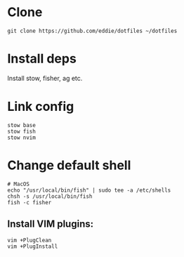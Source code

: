 # Clone

    git clone https://github.com/eddie/dotfiles ~/dotfiles

# Install deps

Install stow, fisher, ag etc.

# Link config

    stow base
    stow fish
    stow nvim

# Change default shell

    # MacOS
    echo "/usr/local/bin/fish" | sudo tee -a /etc/shells
    chsh -s /usr/local/bin/fish
    fish -c fisher

## Install VIM plugins:

    vim +PlugClean
    vim +PlugInstall

